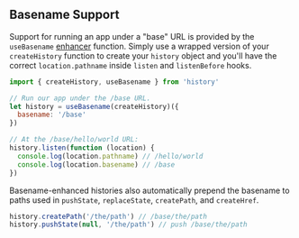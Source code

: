 ## Basename Support

Support for running an app under a "base" URL is provided by the `useBasename` [enhancer](Terms.md#createhistoryenhancer) function. Simply use a wrapped version of your `createHistory` function to create your `history` object and you'll have the correct `location.pathname` inside `listen` and `listenBefore` hooks.

```js
import { createHistory, useBasename } from 'history'

// Run our app under the /base URL.
let history = useBasename(createHistory)({
  basename: '/base'
})

// At the /base/hello/world URL:
history.listen(function (location) {
  console.log(location.pathname) // /hello/world
  console.log(location.basename) // /base
})
```

Basename-enhanced histories also automatically prepend the basename to paths used in `pushState`, `replaceState`, `createPath`, and `createHref`.

```js
history.createPath('/the/path') // /base/the/path
history.pushState(null, '/the/path') // push /base/the/path
```
